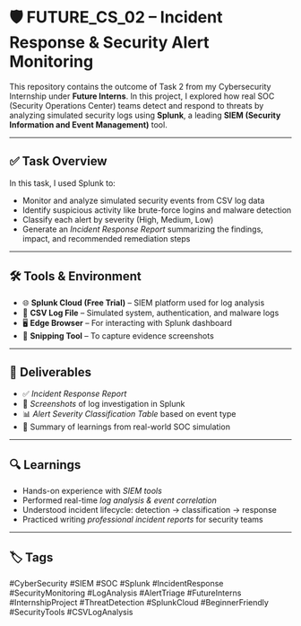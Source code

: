# 🛡 FUTURE_CS_02 – Incident Response & Security Alert Monitoring

This repository contains the outcome of Task 2 from my Cybersecurity Internship under **Future Interns**. In this project, I explored how real SOC (Security Operations Center) teams detect and respond to threats by analyzing simulated security logs using **Splunk**, a leading **SIEM (Security Information and Event Management)** tool.

---

## ✅ Task Overview

In this task, I used Splunk to:

- Monitor and analyze simulated security events from CSV log data
- Identify suspicious activity like brute-force logins and malware detection
- Classify each alert by severity (High, Medium, Low)
- Generate an *Incident Response Report* summarizing the findings, impact, and recommended remediation steps

---

## 🛠 Tools & Environment

- 🌐 **Splunk Cloud (Free Trial)** – SIEM platform used for log analysis
- 📄 **CSV Log File** – Simulated system, authentication, and malware logs
- 🖥 **Edge Browser** – For interacting with Splunk dashboard
- 📸 **Snipping Tool** – To capture evidence screenshots

---

## 📄 Deliverables

- ✅ *Incident Response Report* 
- 📸 *Screenshots* of log investigation in Splunk
- 📊 *Alert Severity Classification Table* based on event type
- 🧠 Summary of learnings from real-world SOC simulation

---

## 🔍 Learnings

- Hands-on experience with *SIEM tools*
- Performed real-time *log analysis & event correlation*
- Understood incident lifecycle: detection → classification → response
- Practiced writing *professional incident reports* for security teams

---

## 🏷 Tags

#CyberSecurity #SIEM #SOC #Splunk #IncidentResponse #SecurityMonitoring #LogAnalysis #AlertTriage #FutureInterns #InternshipProject #ThreatDetection #SplunkCloud #BeginnerFriendly #SecurityTools #CSVLogAnalysis
